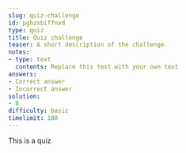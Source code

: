 ```yaml
---
slug: quiz-challenge
id: pghzsbiffnvd
type: quiz
title: Quiz challenge
teaser: A short description of the challenge.
notes:
- type: text
  contents: Replace this text with your own text
answers:
- Correct answer
- Incorrect answer
solution:
- 0
difficulty: basic
timelimit: 180
---
```


This is a quiz
